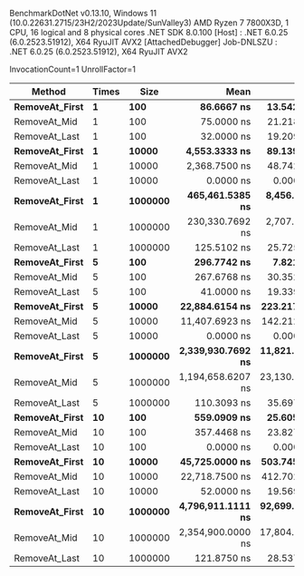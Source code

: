 
BenchmarkDotNet v0.13.10, Windows 11 (10.0.22631.2715/23H2/2023Update/SunValley3)
AMD Ryzen 7 7800X3D, 1 CPU, 16 logical and 8 physical cores
.NET SDK 8.0.100
  [Host]     : .NET 6.0.25 (6.0.2523.51912), X64 RyuJIT AVX2 [AttachedDebugger]
  Job-DNLSZU : .NET 6.0.25 (6.0.2523.51912), X64 RyuJIT AVX2

InvocationCount=1  UnrollFactor=1  

 Method         | Times | Size    | Mean              | Error          | StdDev         | Median            | Allocated |
--------------- |------ |-------- |------------------:|---------------:|---------------:|------------------:|----------:|
 **RemoveAt_First** | **1**     | **100**     |        **86.6667 ns** |     **13.5420 ns** |     **34.2224 ns** |       **100.0000 ns** |     **544 B** |
 RemoveAt_Mid   | 1     | 100     |        75.0000 ns |     21.2185 ns |     62.5631 ns |       100.0000 ns |     544 B |
 RemoveAt_Last  | 1     | 100     |        32.0000 ns |     19.2096 ns |     56.6399 ns |         0.0000 ns |     544 B |
 **RemoveAt_First** | **1**     | **10000**   |     **4,553.3333 ns** |     **89.1393 ns** |     **83.3809 ns** |     **4,500.0000 ns** |     **544 B** |
 RemoveAt_Mid   | 1     | 10000   |     2,368.7500 ns |     48.7422 ns |     47.8714 ns |     2,400.0000 ns |     544 B |
 RemoveAt_Last  | 1     | 10000   |         0.0000 ns |      0.0000 ns |      0.0000 ns |         0.0000 ns |     544 B |
 **RemoveAt_First** | **1**     | **1000000** |   **465,461.5385 ns** |  **8,456.9461 ns** |  **7,061.9330 ns** |   **461,000.0000 ns** |     **544 B** |
 RemoveAt_Mid   | 1     | 1000000 |   230,330.7692 ns |  2,707.2456 ns |  2,260.6727 ns |   230,100.0000 ns |     544 B |
 RemoveAt_Last  | 1     | 1000000 |       125.5102 ns |     25.7251 ns |     75.0412 ns |       100.0000 ns |     544 B |
 **RemoveAt_First** | **5**     | **100**     |       **296.7742 ns** |      **7.8211 ns** |     **17.8127 ns** |       **300.0000 ns** |     **544 B** |
 RemoveAt_Mid   | 5     | 100     |       267.6768 ns |     30.3522 ns |     89.0176 ns |       300.0000 ns |     544 B |
 RemoveAt_Last  | 5     | 100     |        41.0000 ns |     19.3392 ns |     57.0221 ns |         0.0000 ns |     544 B |
 **RemoveAt_First** | **5**     | **10000**   |    **22,884.6154 ns** |    **223.2170 ns** |    **186.3963 ns** |    **22,900.0000 ns** |     **544 B** |
 RemoveAt_Mid   | 5     | 10000   |    11,407.6923 ns |    142.2129 ns |    118.7542 ns |    11,400.0000 ns |     544 B |
 RemoveAt_Last  | 5     | 10000   |         0.0000 ns |      0.0000 ns |      0.0000 ns |         0.0000 ns |     544 B |
 **RemoveAt_First** | **5**     | **1000000** | **2,339,930.7692 ns** | **11,821.7649 ns** |  **9,871.7091 ns** | **2,342,400.0000 ns** |     **544 B** |
 RemoveAt_Mid   | 5     | 1000000 | 1,194,658.6207 ns | 23,130.2059 ns | 33,903.9559 ns | 1,180,300.0000 ns |     544 B |
 RemoveAt_Last  | 5     | 1000000 |       110.3093 ns |     35.6979 ns |    103.5661 ns |       100.0000 ns |     544 B |
 **RemoveAt_First** | **10**    | **100**     |       **559.0909 ns** |     **25.6058 ns** |     **70.5257 ns** |       **500.0000 ns** |     **544 B** |
 RemoveAt_Mid   | 10    | 100     |       357.4468 ns |     23.8273 ns |     67.9806 ns |       300.0000 ns |     544 B |
 RemoveAt_Last  | 10    | 100     |         0.0000 ns |      0.0000 ns |      0.0000 ns |         0.0000 ns |     544 B |
 **RemoveAt_First** | **10**    | **10000**   |    **45,725.0000 ns** |    **503.7458 ns** |    **722.4572 ns** |    **46,100.0000 ns** |     **544 B** |
 RemoveAt_Mid   | 10    | 10000   |    22,718.7500 ns |    412.7025 ns |    405.3291 ns |    22,850.0000 ns |     544 B |
 RemoveAt_Last  | 10    | 10000   |        52.0000 ns |     19.5691 ns |     57.7000 ns |         0.0000 ns |     544 B |
 **RemoveAt_First** | **10**    | **1000000** | **4,796,911.1111 ns** | **92,699.2792 ns** | **99,187.1902 ns** | **4,766,500.0000 ns** |     **544 B** |
 RemoveAt_Mid   | 10    | 1000000 | 2,354,900.0000 ns | 17,804.2984 ns | 13,900.4251 ns | 2,353,750.0000 ns |     544 B |
 RemoveAt_Last  | 10    | 1000000 |       121.8750 ns |     28.5379 ns |     82.3384 ns |       100.0000 ns |     544 B |
